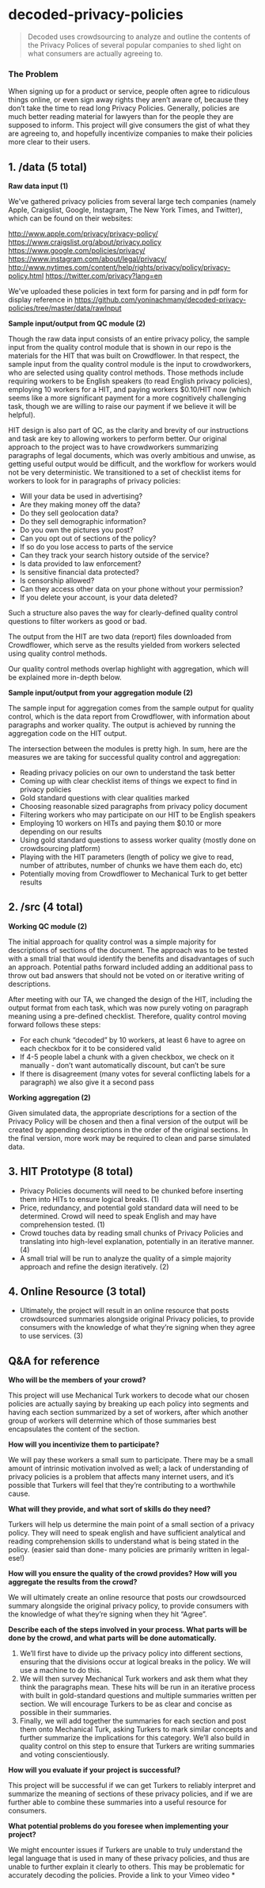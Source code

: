 # decoded-privacy-policies
> Decoded uses crowdsourcing to analyze and outline the contents of the Privacy Polices of several popular companies to shed light on what consumers are actually agreeing to.

### The Problem

When signing up for a product or service, people often agree to ridiculous things online, or even sign away rights they aren’t aware of, because they don’t take the time to read long Privacy Policies. Generally, policies are much better reading material for lawyers than for the people they are supposed to inform. This project will give consumers the gist of what they are agreeing to, and hopefully incentivize companies to make their policies more clear to their users.


## 1. /data (5 total)
**Raw data input (1)**

We've gathered privacy policies from several large tech companies (namely Apple, Craigslist, Google, Instagram, The New York Times, and Twitter), which can be found on their websites:

http://www.apple.com/privacy/privacy-policy/
https://www.craigslist.org/about/privacy.policy 
https://www.google.com/policies/privacy/
https://www.instagram.com/about/legal/privacy/ 
http://www.nytimes.com/content/help/rights/privacy/policy/privacy-policy.html
https://twitter.com/privacy?lang=en

We've uploaded these policies in text form for parsing and in pdf form for display reference in https://github.com/yoninachmany/decoded-privacy-policies/tree/master/data/rawInput

**Sample input/output from QC module (2)**

Though the raw data input consists of an entire privacy policy, the sample input from the quality control module that is shown in our repo is the materials for the HIT that was built on Crowdflower. In that respect, the sample input from the quality control module is the input to crowdworkers, who are selected using quality control methods. Those methods include requiring workers to be English speakers (to read English privacy policies), employing 10 workers for a HIT, and paying workers $0.10/HIT now (which seems like a more significant payment for a more cognitively challenging task, though we are willing to raise our payment if we believe it will be helpful).

HIT design is also part of QC, as the clarity and brevity of our instructions and task are key to allowing workers to perform better. Our original approach to the project was to have crowdworkers summarizing paragraphs of legal documents, which was overly ambitious and unwise, as getting useful output would be difficult, and the workflow for workers would not be very deterministic. We transitioned to a set of checklist items for workers to look for in paragraphs of privacy policies:

* Will your data be used in advertising?
* Are they making money off the data?
* Do they sell geolocation data?
* Do they sell demographic information? 
* Do you own the pictures you post?
* Can you opt out of sections of the policy?
* If so do you lose access to parts of the service
* Can they track your search history outside of the service?
* Is data provided to law enforcement?
* Is sensitive financial data protected?
* Is censorship allowed?
* Can they access other data on your phone without your permission?
* If you delete your account, is your data deleted?

Such a structure also paves the way for clearly-defined quality control questions to filter workers as good or bad.

The output from the HIT are two data (report) files downloaded from Crowdflower, which serve as the results yielded from workers selected using quality control methods.

Our quality control methods overlap highlight with aggregation, which will be explained more in-depth below.

**Sample input/output from your aggregation module (2)**

The sample input for aggregation comes from the sample output for quality control, which is the data report from Crowdflower, with information about paragraphs and worker quality. The output is achieved by running the aggregation code on the HIT output.

The intersection between the modules is pretty high. In sum, here are the measures we are taking for successful quality control and aggregation:

* Reading privacy policies on our own to understand the task better
* Coming up with clear checklist items of things we expect to find in privacy policies
* Gold standard questions with clear qualities marked
* Choosing reasonable sized paragraphs from privacy policy document
* Filtering workers who may participate on our HIT to be English speakers
* Employing 10 workers on HITs and paying them $0.10 or more depending on our results
* Using gold standard questions to assess worker quality (mostly done on crowdsourcing platform)
* Playing with the HIT parameters (length of policy we give to read, number of attributes, number of chunks we have them each do, etc)
* Potentially moving from Crowdflower to Mechanical Turk to get better results

## 2. /src (4 total)
**Working QC module (2)**

The initial approach for quality control was a simple majority for descriptions of sections of the document. The approach was to be tested with a small trial that would identify the benefits and disadvantages of such an approach. Potential paths forward included adding an additional pass to throw out bad answers that should not be voted on or iterative writing of descriptions.

After meeting with our TA, we changed the design of the HIT, including the output format from each task, which was now purely voting on paragraph meaning using a pre-defined checklist. Therefore, quality control moving forward follows these steps:

* For each chunk “decoded” by 10 workers, at least 6 have to agree on each checkbox for it to be considered valid
* If 4-5 people label a chunk with a given checkbox, we check on it manually - don’t want automatically discount, but can’t be sure
* If there is disagreement (many votes for several conflicting labels for a paragraph) we also give it a second pass

**Working aggregation (2)**

Given simulated data, the appropriate descriptions for a section of the Privacy Policy will be chosen and then a final version of the output will be created by appending descriptions in the order of the original sections. In the final version, more work may be required to clean and parse simulated data.

## 3. HIT Prototype (8 total)
* Privacy Policies documents will need to be chunked before inserting them into HITs to ensure logical breaks. (1)
* Price, redundancy, and potential gold standard data will need to be determined. Crowd will need to speak English and may have comprehension tested. (1)
* Crowd touches data by reading small chunks of Privacy Policies and translating into high-level explanation, potentially in an iterative manner. (4)
* A small trial will be run to analyze the quality of a simple majority approach and refine the design iteratively. (2)

## 4. Online Resource (3 total)
* Ultimately, the project will result in an online resource that posts crowdsourced summaries alongside original Privacy policies, to provide consumers with the knowledge of what they’re signing when they agree to use services. (3)

## Q&A for reference
**Who will be the members of your crowd?**

This project will use Mechanical Turk workers to decode what our chosen policies are actually saying by breaking up each policy into segments and having each section summarized by a set of workers, after which another group of workers will determine which of those summaries best encapsulates the content of the section.

**How will you incentivize them to participate?**

We will pay these workers a small sum to participate. There may be a small amount of intrinsic motivation involved as well; a lack of understanding of privacy policies is a problem that affects many internet users, and it’s possible that Turkers will feel that they’re contributing to a worthwhile cause.

**What will they provide, and what sort of skills do they need?**

Turkers will help us determine the main point of a small section of a privacy policy. They will need to speak english and have sufficient analytical and reading comprehension skills to understand what is being stated in the policy. (easier said than done- many policies are primarily written in legal-ese!)

**How will you ensure the quality of the crowd provides? How will you aggregate the results from the crowd?**

We will ultimately create an online resource that posts our crowdsourced summary alongside the original privacy policy, to provide consumers with the knowledge of what they’re signing when they hit “Agree”.

**Describe each of the steps involved in your process. What parts will be done by the crowd, and what parts will be done automatically.**

1. We’ll first have to divide up the privacy policy into different sections, ensuring that the divisions occur at logical breaks in the policy. We will use a machine to do this.
2. We will then survey Mechanical Turk workers and ask them what they think the paragraphs mean. These hits will be run in an iterative process with built in gold-standard questions and multiple summaries written per section. We will encourage Turkers to be as clear and concise as possible in their summaries.
3. Finally, we will add together the summaries for each section and post them onto Mechanical Turk, asking Turkers to mark similar concepts and further summarize the implications for this category. We’ll also build in quality control on this step to ensure that Turkers are writing summaries and voting conscientiously.

**How will you evaluate if your project is successful?**

This project will be successful if we can get Turkers to reliably interpret and summarize the meaning of sections of these privacy policies, and if we are further able to combine these summaries into a useful resource for consumers.

**What potential problems do you foresee when implementing your project?**

We might encounter issues if Turkers are unable to truly understand the legal language that is used in many of these privacy policies, and thus are unable to further explain it clearly to others. This may be problematic for accurately decoding the policies.
Provide a link to your Vimeo video *
